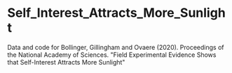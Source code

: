 # Self_Interest_Attracts_More_Sunlight
Data and code for Bollinger, Gillingham and Ovaere (2020). Proceedings of the National Academy of Sciences. "Field Experimental Evidence Shows that Self-Interest Attracts More Sunlight"
